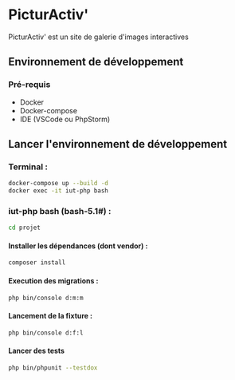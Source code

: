 # PicturActiv'

PicturActiv' est un site de galerie d'images interactives  

## Environnement de développement

### Pré-requis

* Docker
* Docker-compose
* IDE (VSCode ou PhpStorm)

## Lancer l'environnement de développement

### Terminal :
```bash
docker-compose up --build -d
docker exec -it iut-php bash
```
### iut-php bash (bash-5.1#) :
```bash
cd projet
```

#### Installer les dépendances (dont vendor) :

```bash
composer install
```

#### Execution des migrations :

```bash
php bin/console d:m:m
```

#### Lancement de la fixture :

```bash
php bin/console d:f:l
```

#### Lancer des tests

```bash
php bin/phpunit --testdox
```
